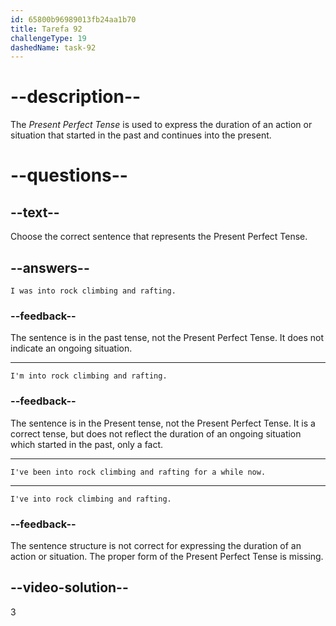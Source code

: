 ```yaml
---
id: 65800b96989013fb24aa1b70
title: Tarefa 92
challengeType: 19
dashedName: task-92
---
```


# --description--

The *Present Perfect Tense* is used to express the duration of an action or situation that started in the past and continues into the present.

# --questions--

## --text--

Choose the correct sentence that represents the Present Perfect Tense.

## --answers--

`I was into rock climbing and rafting.`

### --feedback--

The sentence is in the past tense, not the Present Perfect Tense. It does not indicate an ongoing situation.

---

`I'm into rock climbing and rafting.`

### --feedback--

The sentence is in the Present tense, not the Present Perfect Tense. It is a correct tense, but does not reflect the duration of an ongoing situation which started in the past, only a fact.

---

`I've been into rock climbing and rafting for a while now.`

---

`I've into rock climbing and rafting.`

### --feedback--

The sentence structure is not correct for expressing the duration of an action or situation. The proper form of the Present Perfect Tense is missing.

## --video-solution--

3
